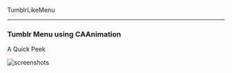 TumblrLikeMenu

**************

### Tumblr Menu using CAAnimation

A Quick Peek

![screenshots](https://f.cloud.github.com/assets/4316898/1788619/a315383c-6934-11e3-9b86-c143f46d5376.gif)
